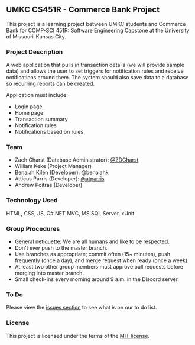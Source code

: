 ## UMKC CS451R - Commerce Bank Project
This project is a learning project between UMKC students and Commerce Bank for COMP-SCI 451R: Software Engineering Capstone at the University of Missouri-Kansas City.

### Project Description
A web application that pulls in transaction details (we will provide sample data) and allows the user to set triggers for notification rules and receive notifications around them. The system should also save data to a database so recurring reports can be created.

Application must include:
- Login page
- Home page
- Transaction summary
- Notification rules
- Notifications based on rules

### Team
- Zach Gharst (Database Administrator): [@ZDGharst](https://github.com/ZDGharst)
- William Keke (Project Manager)
- Benaiah Kilen (Developer): [@benaiahk](https://github.com/benaiahk)
- Atticus Parris (Developer): [@atparris](https://github.com/atparris)
- Andrew Poitras (Developer)

### Technology Used
HTML, CSS, JS, C#.NET MVC, MS SQL Server, xUnit

### Group Procedures
- General netiquette. We are all humans and like to be respected.
- Don't *ever* push to the master branch.
- Use branches as appropriate; commit often (15~ minutes), push frequently (once a day), and merge request when ready (once a week).
- At least two other group members must approve pull requests before merging into master branch.
- Small check-ins every morning around 9 a.m. in the Discord server.

### To Do
Please view the [issues section](issues) to see what is on our to do list.

### License
This project is licensed under the terms of the [MIT license](LICENSE).
